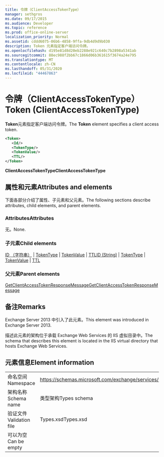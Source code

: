 ```yaml
---
title: 令牌（ClientAccessTokenType）
manager: sethgros
ms.date: 09/17/2015
ms.audience: Developer
ms.topic: reference
ms.prod: office-online-server
localization_priority: Normal
ms.assetid: cddd6075-06b6-4858-9ffa-9db4d9d9b030
description: Token 元素指定客户端访问令牌。
ms.openlocfilehash: d195e81d8d20eb2288e921c640c7b2898a5341ab
ms.sourcegitcommit: 88ec988f2bb67c1866d06b361615f3674a24e795
ms.translationtype: MT
ms.contentlocale: zh-CN
ms.lasthandoff: 05/31/2020
ms.locfileid: "44467863"
---
```

# <a name="token-clientaccesstokentype"></a><span data-ttu-id="1ca41-103">令牌（ClientAccessTokenType）</span><span class="sxs-lookup"><span data-stu-id="1ca41-103">Token (ClientAccessTokenType)</span></span>

<span data-ttu-id="1ca41-104">**Token**元素指定客户端访问令牌。</span><span class="sxs-lookup"><span data-stu-id="1ca41-104">The **Token** element specifies a client access token.</span></span> 
  
```XML
<Token>
   <Id/>
   <TokenType/>
   <TokenValue/>
   <TTL/>
</Token>
```

 <span data-ttu-id="1ca41-105">**ClientAccessTokenType**</span><span class="sxs-lookup"><span data-stu-id="1ca41-105">**ClientAccessTokenType**</span></span>
## <a name="attributes-and-elements"></a><span data-ttu-id="1ca41-106">属性和元素</span><span class="sxs-lookup"><span data-stu-id="1ca41-106">Attributes and elements</span></span>

<span data-ttu-id="1ca41-107">下面各部分介绍了属性、子元素和父元素。</span><span class="sxs-lookup"><span data-stu-id="1ca41-107">The following sections describe attributes, child elements, and parent elements.</span></span>
  
### <a name="attributes"></a><span data-ttu-id="1ca41-108">Attributes</span><span class="sxs-lookup"><span data-stu-id="1ca41-108">Attributes</span></span>

<span data-ttu-id="1ca41-109">无。</span><span class="sxs-lookup"><span data-stu-id="1ca41-109">None.</span></span>
  
### <a name="child-elements"></a><span data-ttu-id="1ca41-110">子元素</span><span class="sxs-lookup"><span data-stu-id="1ca41-110">Child elements</span></span>

<span data-ttu-id="1ca41-111">[ID （字符串）](id-string.md)  | [TokenType](tokentype.md)  | [TokenValue](tokenvalue.md)  | [TTL](ttl.md)</span><span class="sxs-lookup"><span data-stu-id="1ca41-111">[ID (String)](id-string.md) | [TokenType](tokentype.md) | [TokenValue](tokenvalue.md) | [TTL](ttl.md)</span></span>
  
### <a name="parent-elements"></a><span data-ttu-id="1ca41-112">父元素</span><span class="sxs-lookup"><span data-stu-id="1ca41-112">Parent elements</span></span>

[<span data-ttu-id="1ca41-113">GetClientAccessTokenResponseMessage</span><span class="sxs-lookup"><span data-stu-id="1ca41-113">GetClientAccessTokenResponseMessage</span></span>](getclientaccesstokenresponsemessage.md)
  
## <a name="remarks"></a><span data-ttu-id="1ca41-114">备注</span><span class="sxs-lookup"><span data-stu-id="1ca41-114">Remarks</span></span>

<span data-ttu-id="1ca41-115">Exchange Server 2013 中引入了此元素。</span><span class="sxs-lookup"><span data-stu-id="1ca41-115">This element was introduced in Exchange Server 2013.</span></span>
  
<span data-ttu-id="1ca41-116">描述此元素的架构位于承载 Exchange Web Services 的 IIS 虚拟目录中。</span><span class="sxs-lookup"><span data-stu-id="1ca41-116">The schema that describes this element is located in the IIS virtual directory that hosts Exchange Web Services.</span></span>
  
## <a name="element-information"></a><span data-ttu-id="1ca41-117">元素信息</span><span class="sxs-lookup"><span data-stu-id="1ca41-117">Element information</span></span>

|||
|:-----|:-----|
|<span data-ttu-id="1ca41-118">命名空间</span><span class="sxs-lookup"><span data-stu-id="1ca41-118">Namespace</span></span>  <br/> |https://schemas.microsoft.com/exchange/services/2006/types  <br/> |
|<span data-ttu-id="1ca41-119">架构名称</span><span class="sxs-lookup"><span data-stu-id="1ca41-119">Schema name</span></span>  <br/> |<span data-ttu-id="1ca41-120">类型架构</span><span class="sxs-lookup"><span data-stu-id="1ca41-120">Types schema</span></span>  <br/> |
|<span data-ttu-id="1ca41-121">验证文件</span><span class="sxs-lookup"><span data-stu-id="1ca41-121">Validation file</span></span>  <br/> |<span data-ttu-id="1ca41-122">Types.xsd</span><span class="sxs-lookup"><span data-stu-id="1ca41-122">Types.xsd</span></span>  <br/> |
|<span data-ttu-id="1ca41-123">可以为空</span><span class="sxs-lookup"><span data-stu-id="1ca41-123">Can be empty</span></span>  <br/> ||
   

